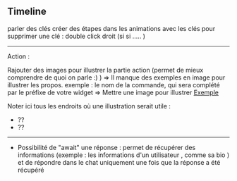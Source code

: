 Timeline
--------

parler des clés
créer des étapes dans les animations avec les clés
pour supprimer une clé : double click droit (si si ..... )

--------------

Action :

Rajouter des images pour illustrer la partie action (permet de mieux comprendre de quoi on parle :) ) 
=> Il manque des exemples en image pour illustrer les propos. 
exemple : le nom de la commande, qui sera complété par le préfixe de votre widget => Mettre une image pour illustrer 
[Exemple](/static/assets/images/docs/Marv_Creation_Commande.png)

Noter ici tous les endroits où une illustration serait utile :
- ??
- ??

---------

- Possibilité de "await" une réponse : permet de récupérer des informations (exemple : les informations d'un utilisateur , comme sa bio ) et de répondre dans le chat uniquement une fois que la réponse a été récupéré
